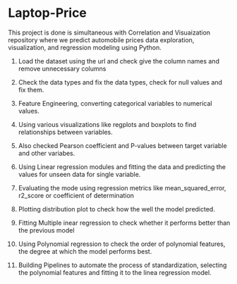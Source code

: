 # Laptop-Price

This project is done is simultaneous with Correlation and Visuaization repository where we predict automobile prices data exploration, visualization, and regression modeling using Python. 


1. Load the dataset using the url and check give the column names and remove unnecessary columns

2. Check the data types and fix the data types, check for null values and fix them.

3. Feature Engineering, converting categorical variables to numerical values.

4. Using various visualizations like regplots and boxplots to find relationships between variables.

5. Also checked Pearson coefficient and P-values between target variable and other variabes.

6. Using Linear regression modules and fitting the data and predicting the values for unseen data for single variable.

7. Evaluating the mode using regression metrics like mean_squared_error, r2_score or coefficient of determination

8. Plotting distribution plot to check how the well the model predicted.

9. Fitting Multiple inear regression to check whether it performs better than the previous model

10. Using Polynomial regression to check the order of polynomial features, the degree at which the model performs best.

11. Building Pipelines to automate the process of standardization, selecting the polynomial features and fitting it to the linea regression model.





